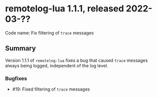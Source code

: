 # remotelog-lua 1.1.1, released 2022-03-??

Code name: Fix filtering of `trace` messages

## Summary

Version 1.1.1 of `remotelog-lua` fixes a bug that caused `trace` messages always being logged, independent of the log level.

### Bugfixes

* #19: Fixed filtering of `trace` messages
